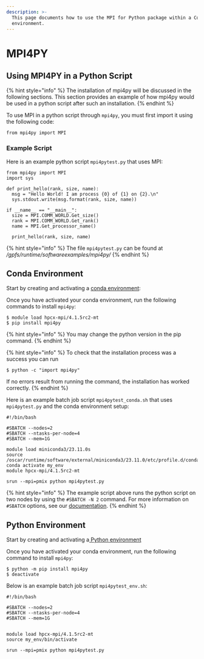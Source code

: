 ```yaml
---
description: >-
  This page documents how to use the MPI for Python package within a Conda
  environment.
---
```


# MPI4PY

## Using MPI4PY in a Python Script

{% hint style="info" %}
The installation of mpi4py will be discussed in the following sections. This section provides an example of how mpi4py would be used in a python script after such an installation.
{% endhint %}

To use MPI in a python script through `mpi4py`, you must first import it using the following code:

```
from mpi4py import MPI
```

### Example Script

Here is an example python script `mpi4pytest.py` that uses MPI:

```
from mpi4py import MPI
import sys

def print_hello(rank, size, name):
  msg = "Hello World! I am process {0} of {1} on {2}.\n"
  sys.stdout.write(msg.format(rank, size, name))

if __name__ == "__main__":
  size = MPI.COMM_WORLD.Get_size()
  rank = MPI.COMM_WORLD.Get_rank()
  name = MPI.Get_processor_name()

  print_hello(rank, size, name)
```

{% hint style="info" %}
The file `mpi4pytest.py`  can be found at _/gpfs/runtime/softwareexamples/mpi4py/_
{% endhint %}

## Conda Environment

Start by creating and activating a [conda environment](miniconda.md):

Once you have activated your conda environment, run the following commands to install `mpi4py`:

```
$ module load hpcx-mpi/4.1.5rc2-mt
$ pip install mpi4py
```

{% hint style="info" %}
You may change the python version in the pip command.
{% endhint %}

{% hint style="info" %}
To check that the installation process was a success you can run

```
$ python -c "import mpi4py"
```

If no errors result from running the command, the installation has worked correctly.
{% endhint %}

Here is an example batch job script `mpi4pytest_conda.sh` that uses  `mpi4pytest.py` and the conda environment setup:

```
#!/bin/bash

#SBATCH --nodes=2
#SBATCH --ntasks-per-node=4
#SBATCH --mem=1G

module load miniconda3/23.11.0s
source /oscar/runtime/software/external/miniconda3/23.11.0/etc/profile.d/conda.sh
conda activate my_env
module hpcx-mpi/4.1.5rc2-mt

srun --mpi=pmix python mpi4pytest.py
```

{% hint style="info" %}
The example script above runs the python script on two nodes by using the `#SBATCH -N 2` command. For more information on `#SBATCH` options, see our [documentation](https://docs.ccv.brown.edu/oscar/submitting-jobs/batch#sbatch-command-options).
{% endhint %}

## Python Environment

Start by creating and activating a[ Python environment](python-installs.md#using-python-enviroments-venv)

Once you have activated your conda environment, run the following command to install `mpi4py`:

```
$ python -m pip install mpi4py
$ deactivate
```

Below is an example batch job script `mpi4pytest_env.sh`:

```
#!/bin/bash

#SBATCH --nodes=2
#SBATCH --ntasks-per-node=4
#SBATCH --mem=1G


module load hpcx-mpi/4.1.5rc2-mt
source my_env/bin/activate

srun --mpi=pmix python mpi4pytest.py
```
